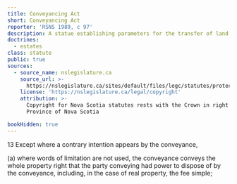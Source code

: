 ```yaml
---
title: Conveyancing Act
short: Conveyancing Act
reporter: 'RSNS 1989, c 97'
description: A statue establishing parameters for the transfer of land title in Nova Scotia.
doctrines:
  - estates
class: statute
public: true
sources:
  - source_name: nslegislature.ca
    source_url: >-
      https://nslegislature.ca/sites/default/files/legc/statutes/protect.htm
    license: 'https://nslegislature.ca/legal/copyright'
    attribution: >-
      Copyright for Nova Scotia statutes rests with the Crown in right of the
      Province of Nova Scotia

bookHidden: true
---
```


<div id="statute">

13 Except where a contrary intention appears by the conveyance,

(a) where words of limitation are not used, the conveyance conveys the whole property right that the party conveying had power to dispose of by the conveyance, including, in the case of real property, the fee simple;

</div>
